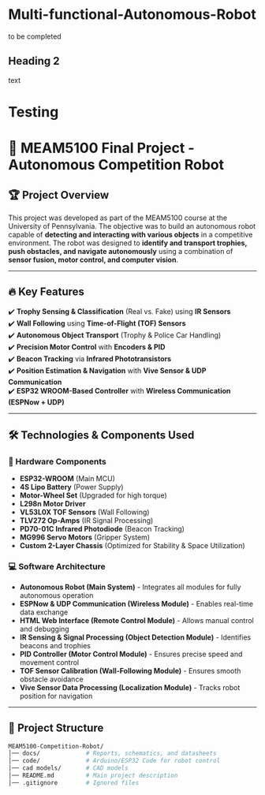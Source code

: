 # Multi-functional-Autonomous-Robot
to be completed
## Heading 2
text


# Testing
# 🤖 MEAM5100 Final Project - Autonomous Competition Robot

## 🏆 Project Overview  
This project was developed as part of the MEAM5100 course at the University of Pennsylvania. The objective was to build an autonomous robot capable of **detecting and interacting with various objects** in a competitive environment. The robot was designed to **identify and transport trophies, push obstacles, and navigate autonomously** using a combination of **sensor fusion, motor control, and computer vision**.

---

## 🔥 Key Features  
✔️ **Trophy Sensing & Classification** (Real vs. Fake) using **IR Sensors**  
✔️ **Wall Following** using **Time-of-Flight (TOF) Sensors**  
✔️ **Autonomous Object Transport** (Trophy & Police Car Handling)  
✔️ **Precision Motor Control** with **Encoders & PID**  
✔️ **Beacon Tracking** via **Infrared Phototransistors**  
✔️ **Position Estimation & Navigation** with **Vive Sensor & UDP Communication**  
✔️ **ESP32 WROOM-Based Controller** with **Wireless Communication (ESPNow + UDP)**  

---

## 🛠️ Technologies & Components Used  

### **🔌 Hardware Components**
- **ESP32-WROOM** (Main MCU)  
- **4S Lipo Battery** (Power Supply)  
- **Motor-Wheel Set** (Upgraded for high torque)  
- **L298n Motor Driver**  
- **VL53L0X TOF Sensors** (Wall Following)  
- **TLV272 Op-Amps** (IR Signal Processing)  
- **PD70-01C Infrared Photodiode** (Beacon Tracking)  
- **MG996 Servo Motors** (Gripper System)  
- **Custom 2-Layer Chassis** (Optimized for Stability & Space Utilization)  

### **💻 Software Architecture**
- **Autonomous Robot (Main System)** - Integrates all modules for fully autonomous operation  
- **ESPNow & UDP Communication (Wireless Module)** - Enables real-time data exchange  
- **HTML Web Interface (Remote Control Module)** - Allows manual control and debugging  
- **IR Sensing & Signal Processing (Object Detection Module)** - Identifies beacons and trophies  
- **PID Controller (Motor Control Module)** - Ensures precise speed and movement control  
- **TOF Sensor Calibration (Wall-Following Module)** - Ensures smooth obstacle avoidance  
- **Vive Sensor Data Processing (Localization Module)** - Tracks robot position for navigation  





---

## 📂 Project Structure  
```bash
MEAM5100-Competition-Robot/
│── docs/             # Reports, schematics, and datasheets
│── code/             # Arduino/ESP32 Code for robot control
│── cad models/       # CAD models
│── README.md         # Main project description
│── .gitignore        # Ignored files
